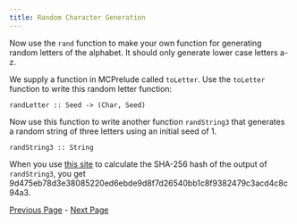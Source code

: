 ```yaml
---
title: Random Character Generation
---
```


Now use the `rand` function to make your own function for generating random
letters of the alphabet.  It should only generate lower case letters a-z.

We supply a function in MCPrelude called `toLetter`.  Use the `toLetter` function
to write this random letter function:

    randLetter :: Seed -> (Char, Seed)

Now use this function to write another function `randString3` that generates a
random string of three letters using an initial seed of 1.

    randString3 :: String

When you use [this site](http://www.xorbin.com/tools/sha256-hash-calculator) to
calculate the SHA-256 hash of the output of `randString3`, you get
9d475eb78d3e38085220ed6ebde9d8f7d26540bb1c8f9382479c3acd4c8c94a3.

[Previous Page](ex1-1.html) - [Next Page](ex1-3.html)

